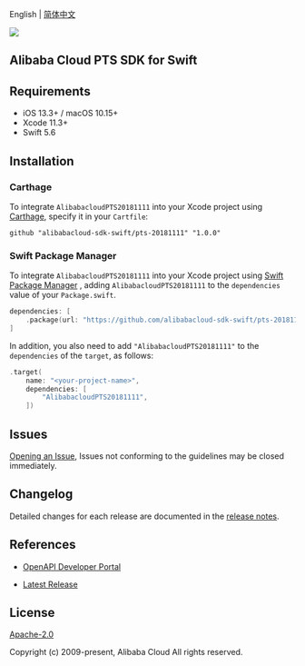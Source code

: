 English | [简体中文](README-CN.md)

![](https://aliyunsdk-pages.alicdn.com/icons/AlibabaCloud.svg)

## Alibaba Cloud PTS SDK for Swift

## Requirements

- iOS 13.3+ / macOS 10.15+
- Xcode 11.3+
- Swift 5.6

## Installation

### Carthage

To integrate `AlibabacloudPTS20181111` into your Xcode project using [Carthage](https://github.com/Carthage/Carthage), specify it in your `Cartfile`:

```ogdl
github "alibabacloud-sdk-swift/pts-20181111" "1.0.0"
```

### Swift Package Manager

To integrate `AlibabacloudPTS20181111` into your Xcode project using [Swift Package Manager](https://swift.org/package-manager/) , adding `AlibabacloudPTS20181111` to the `dependencies` value of your `Package.swift`.

```swift
dependencies: [
    .package(url: "https://github.com/alibabacloud-sdk-swift/pts-20181111.git", from: "1.0.0")
]
```

In addition, you also need to add `"AlibabacloudPTS20181111"` to the `dependencies` of the `target`, as follows:

```swift
.target(
    name: "<your-project-name>",
    dependencies: [
        "AlibabacloudPTS20181111",
    ])
```

## Issues

[Opening an Issue](https://github.com/alibabacloud-sdk-swift/pts-20181111/issues/new), Issues not conforming to the guidelines may be closed immediately.

## Changelog

Detailed changes for each release are documented in the [release notes](./ChangeLog.txt).

## References

* [OpenAPI Developer Portal](https://next.api.alibabacloud.com/home)
- [Latest Release](https://github.com/alibabacloud-sdk-swift/pts-20181111)

## License

[Apache-2.0](http://www.apache.org/licenses/LICENSE-2.0)

Copyright (c) 2009-present, Alibaba Cloud All rights reserved.
